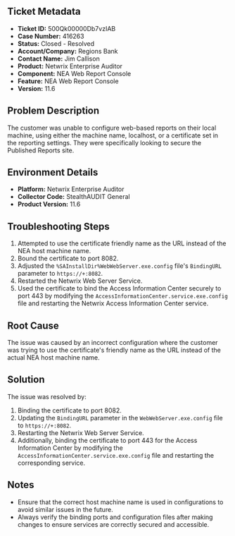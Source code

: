 ## Ticket Metadata
- **Ticket ID:** 500Qk00000Db7vzIAB
- **Case Number:** 416263
- **Status:** Closed - Resolved
- **Account/Company:** Regions Bank
- **Contact Name:** Jim Callison
- **Product:** Netwrix Enterprise Auditor
- **Component:** NEA Web Report Console
- **Feature:** NEA Web Report Console
- **Version:** 11.6

## Problem Description
The customer was unable to configure web-based reports on their local machine, using either the machine name, localhost, or a certificate set in the reporting settings. They were specifically looking to secure the Published Reports site.

## Environment Details
- **Platform:** Netwrix Enterprise Auditor
- **Collector Code:** StealthAUDIT General
- **Product Version:** 11.6

## Troubleshooting Steps
1. Attempted to use the certificate friendly name as the URL instead of the NEA host machine name.
2. Bound the certificate to port 8082.
3. Adjusted the `%SAInstallDir%WebWebServer.exe.config` file's `BindingURL` parameter to `https://+:8082`.
4. Restarted the Netwrix Web Server Service.
5. Used the certificate to bind the Access Information Center securely to port 443 by modifying the `AccessInformationCenter.service.exe.config` file and restarting the Netwrix Access Information Center service.

## Root Cause
The issue was caused by an incorrect configuration where the customer was trying to use the certificate's friendly name as the URL instead of the actual NEA host machine name.

## Solution
The issue was resolved by:
1. Binding the certificate to port 8082.
2. Updating the `BindingURL` parameter in the `WebWebServer.exe.config` file to `https://+:8082`.
3. Restarting the Netwrix Web Server Service.
4. Additionally, binding the certificate to port 443 for the Access Information Center by modifying the `AccessInformationCenter.service.exe.config` file and restarting the corresponding service.

## Notes
- Ensure that the correct host machine name is used in configurations to avoid similar issues in the future.
- Always verify the binding ports and configuration files after making changes to ensure services are correctly secured and accessible.